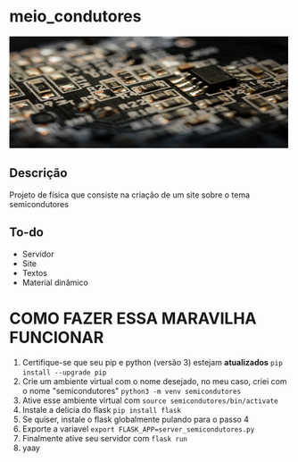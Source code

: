 # meio_condutores

<img src="readme_img.jpeg" width='500' height='200'>

<h2>Descrição</h2>
Projeto de física que consiste na criação de um site sobre o tema semicondutores

<h2>To-do</h2>
<ul>
   <li>Servidor</li>
   <li>Site</li>
   <li>Textos</li>
   <li>Material dinâmico</li>
</ul>

# COMO FAZER ESSA MARAVILHA FUNCIONAR
1. Certifique-se que seu pip e python (versão 3) estejam **atualizados** `pip install --upgrade pip`
2. Crie um ambiente virtual com o nome desejado, no meu caso, criei com o nome "semicondutores" `python3 -m venv semicondutores`
3. Ative esse ambiente virtual com `source semicondutores/bin/activate`
4. Instale a delicia do flask  `pip install flask`
5. Se quiser, instale o flask globalmente pulando para o passo 4
6. Exporte a variavel `export FLASK_APP=server_semicondutores.py`
7. Finalmente ative seu servidor com `flask run`
8. yaay

